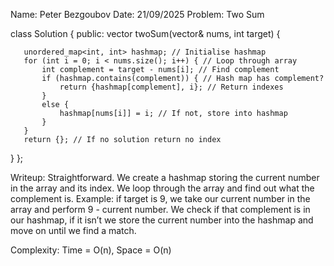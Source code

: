 Name: Peter Bezgoubov
Date: 21/09/2025
Problem: Two Sum

class Solution {
public:
   vector<int> twoSum(vector<int>& nums, int target) {


       unordered_map<int, int> hashmap; // Initialise hashmap
       for (int i = 0; i < nums.size(); i++) { // Loop through array
           int complement = target - nums[i]; // Find complement
           if (hashmap.contains(complement)) { // Hash map has complement?
               return {hashmap[complement], i}; // Return indexes
           }
           else {
               hashmap[nums[i]] = i; // If not, store into hashmap
           }
       }
       return {}; // If no solution return no index
   }
};

Writeup: Straightforward. We create a hashmap storing the current number in the array and its index. We loop through the array and find out what the complement is. Example: if target is 9, we take our current number in the array and perform 9 - current number. We check if that complement is in our hashmap, if it isn’t we store the current number into the hashmap and move on until we find a match.

Complexity: Time = O(n), Space = O(n)
